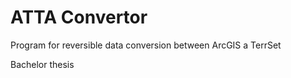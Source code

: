# ATTA Convertor

 Program for reversible data conversion between ArcGIS a TerrSet

 Bachelor thesis

